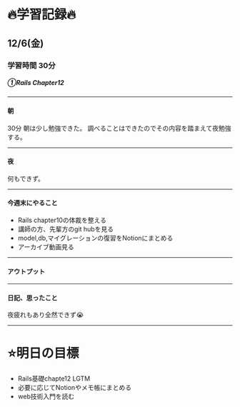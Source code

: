 # 🔥学習記録🔥
## 12/6(金)
### 学習時間 30分
##### ①Rails Chapter12

***
#### 朝
30分
朝は少し勉強できた。
調べることはできたのでその内容を踏まえて夜勉強する。

***
#### 夜
何もできず。

***
#### 今週末にやること
- Rails chapter10の体裁を整える
- 講師の方、先輩方のgit hubを見る
- model,db,マイグレーションの復習をNotionにまとめる
- アーカイブ動画見る

***
#### アウトプット

***
#### 日記、思ったこと
夜疲れもあり全然できず😭


***
# ⭐️明日の目標
- Rails基礎chapte12 LGTM
- 必要に応じてNotionやメモ帳にまとめる
- web技術入門を読む
